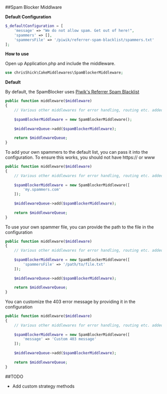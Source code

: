 ##Spam Blocker Middlware

**Default Configuration**

```php
$_defaultConfiguration = [
    'message' => "We do not allow spam. Get out of here!",
    'spammers' => [],
    'spammersFile' => '/piwik/referrer-spam-blacklist/spammers.txt'
];
```

**How to use**

Open up Application.php and include the middleware.

```php
use chrisShick\CakeMiddlewares\SpamBlockerMiddleware;
```

**Default**

By default, the SpamBlocker uses 
[Piwik's Referrer Spam Blacklist](https://github.com/piwik/referrer-spam-blacklist)

```php
public function middleware($middleware)
{
    // Various other middlewares for error handling, routing etc. added here.
    
    $spamBlockerMiddleware = new SpamBlockerMiddleware();
    
    $middlewareQueue->add($spamBlockerMiddleware);
    
    return $middlewareQueue;
}
```

To add your own spammers to the default list, you can pass it into the configuration. 
To ensure this works, you should not have https:// or www

```php
public function middleware($middleware)
{
    // Various other middlewares for error handling, routing etc. added here.
    
    $spamBlockerMiddleware = new SpamBlockerMiddleware([
        'my.spammers.com'
    ]);
    
    $middlewareQueue->add($spamBlockerMiddleware);
    
    return $middlewareQueue;
}
```

To use your own spammer file, you can provide the path to the file in the configuration

```php
public function middleware($middleware)
{
    // Various other middlewares for error handling, routing etc. added here.
    
    $spamBlockerMiddleware = new SpamBlockerMiddleware([
        'spammersFile' => '/path/to/file.txt'
    ]);
    
    $middlewareQueue->add($spamBlockerMiddleware);
    
    return $middlewareQueue;
}
```

You can customize the 403 error message by providing it in the configuration

```php
public function middleware($middleware)
{
    // Various other middlewares for error handling, routing etc. added here.
    
    $spamBlockerMiddleware = new SpamBlockerMiddleware([
        'message' => 'Custom 403 message'
    ]);
    
    $middlewareQueue->add($spamBlockerMiddleware);
    
    return $middlewareQueue;
}
```

##TODO
- Add custom strategy methods
